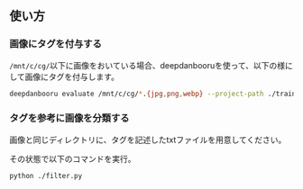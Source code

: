 

## 使い方

### 画像にタグを付与する

`/mnt/c/cg/`以下に画像をおいている場合、deepdanbooruを使って、以下の様にして画像にタグを付与します。

```sh
deepdanbooru evaluate /mnt/c/cg/*.{jpg,png,webp} --project-path ./train-data --save-txt
```

### タグを参考に画像を分類する

画像と同じディレクトリに、タグを記述したtxtファイルを用意してください。

その状態で以下のコマンドを実行。

```sh
python ./filter.py
```

